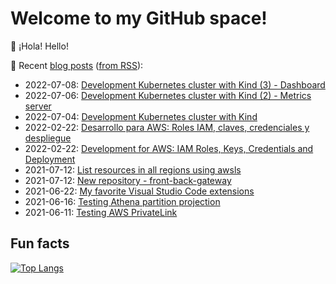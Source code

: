 # Welcome to my GitHub space!

👋 ¡Hola! Hello!

:memo: Recent [blog posts](https://blog.okelet.com) ([from RSS](https://feedly.com/i/subscription/feed%2Fhttps%3A%2F%2Fblog.okelet.com%2Findex.xml)):

<!-- BLOG-POST-LIST:START -->
* 2022-07-08: [Development Kubernetes cluster with Kind &lpar;3&rpar; - Dashboard](https://blog.okelet.dev/post/2022/07/development-kubernetes-cluster-with-kind-3-dashboard/)
* 2022-07-06: [Development Kubernetes cluster with Kind &lpar;2&rpar; - Metrics server](https://blog.okelet.dev/post/2022/07/development-kubernetes-cluster-with-kind-2-metrics-server/)
* 2022-07-04: [Development Kubernetes cluster with Kind](https://blog.okelet.dev/post/2022/07/development-kubernetes-cluster-with-kind/)
* 2022-02-22: [Desarrollo para AWS: Roles IAM, claves, credenciales y despliegue](https://blog.okelet.dev/post/2022/02/desarrollo-para-aws-roles-iam-claves-credenciales-y-despliegue/)
* 2022-02-22: [Development for AWS: IAM Roles, Keys, Credentials and Deployment](https://blog.okelet.dev/post/2022/02/development-for-aws-iam-roles-keys-credentials-and-deployment/)
* 2021-07-12: [List resources in all regions using awsls](https://blog.okelet.dev/post/2021/07/list-resources-in-all-regions-using-awsls/)
* 2021-07-12: [New repository - front-back-gateway](https://blog.okelet.dev/post/2021/07/new-repository-front-back-gateway/)
* 2021-06-22: [My favorite Visual Studio Code extensions](https://blog.okelet.dev/post/2021/06/my-favorite-visual-studio-code-extensions/)
* 2021-06-16: [Testing Athena partition projection](https://blog.okelet.dev/post/2021/06/testing-athena-partition-projection/)
* 2021-06-11: [Testing AWS PrivateLink](https://blog.okelet.dev/post/2021/06/testing-aws-privatelink/)

<!-- BLOG-POST-LIST:END -->

## Fun facts

[![Top Langs](https://github-readme-stats.vercel.app/api/top-langs/?username=okelet&layout=compact&exclude_repo=okelet.github.io)](https://github.com/okelet)
